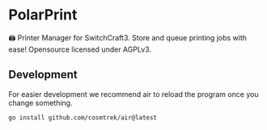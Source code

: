 # PolarPrint

🖨️ Printer Manager for SwitchCraft3. Store and queue printing jobs with ease!
Opensource licensed under AGPLv3.

## Development

For easier development we recommend air to reload the program once you change something.

```bash
go install github.com/cosmtrek/air@latest
```
